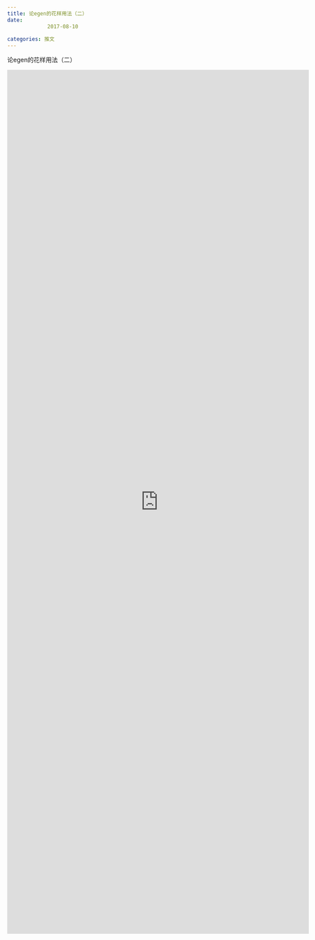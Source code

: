 ```yaml
---
title: 论egen的花样用法（二）
date: 
             2017-08-10
            
categories: 推文
---
```

论egen的花样用法（二）<!--more-->
<iframe src="http://202.114.234.173:8669/appbbs/Stata_Article/@论egen的花样用法（二）.htm" width="700px" height="2000px" scrolling="auto" frameborder=0 ></iframe>